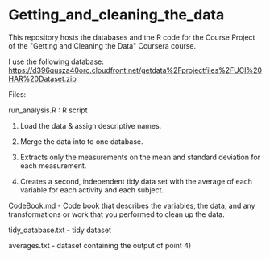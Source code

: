 # Getting_and_cleaning_the_data

This repository hosts the databases and the R code for the Course Project of the "Getting and Cleaning the Data" Coursera course. 

I use the following database: https://d396qusza40orc.cloudfront.net/getdata%2Fprojectfiles%2FUCI%20HAR%20Dataset.zip

Files:

run_analysis.R : R script

  1) Load the data & assign descriptive names.
  
  2) Merge the data into to one database.
  
  3) Extracts only the measurements on the mean and standard deviation for each measurement.
  
  4) Creates a second, independent tidy data set with the average of each variable for each activity and each subject.

CodeBook.md - Code book that describes the variables, the data, and any transformations or work that you performed to clean up the data.

tidy_database.txt - tidy dataset

averages.txt - dataset containing the output of point 4)
